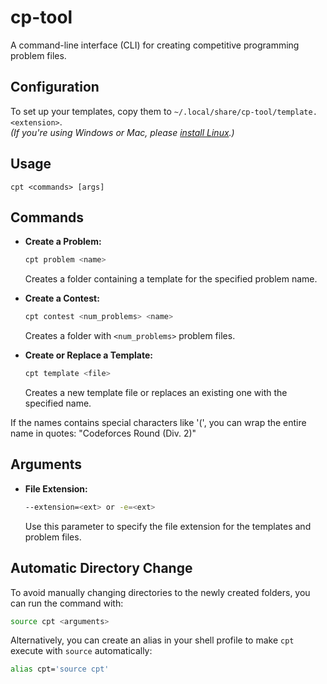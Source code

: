 # cp-tool
A command-line interface (CLI) for creating competitive programming problem files.

## Configuration
To set up your templates, copy them to `~/.local/share/cp-tool/template.<extension>`.  
*(If you're using Windows or Mac, please [install Linux](https://github.com/Amog-OS/AmogOS).)*

## Usage
```
cpt <commands> [args]
```

## Commands
- **Create a Problem:**
  ```bash
  cpt problem <name>
  ```
  Creates a folder containing a template for the specified problem name.

- **Create a Contest:**
  ```bash
  cpt contest <num_problems> <name>
  ```
  Creates a folder with `<num_problems>` problem files.

- **Create or Replace a Template:**
  ```bash
  cpt template <file>
  ```
  Creates a new template file or replaces an existing one with the specified name.

If the names contains special characters like '(', you can wrap the entire  name in quotes: "Codeforces Round (Div. 2)"

## Arguments
- **File Extension:**
  ```bash
  --extension=<ext> or -e=<ext>
  ```
  Use this parameter to specify the file extension for the templates and problem files.

## Automatic Directory Change
To avoid manually changing directories to the newly created folders, you can run the command with:
```bash
source cpt <arguments>
```
Alternatively, you can create an alias in your shell profile to make `cpt` execute with `source` automatically:
```bash
alias cpt='source cpt'
```
